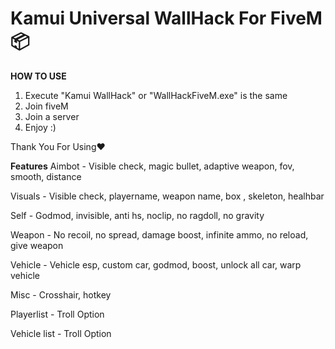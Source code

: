 # Kamui Universal WallHack For FiveM 📦

**HOW TO USE**

1. Execute "Kamui WallHack" or "WallHackFiveM.exe" is the same
2. Join fiveM
3. Join a server
4. Enjoy :)

Thank You For Using❤️

**Features**
Aimbot - Visible check, magic bullet, adaptive weapon, fov, smooth, distance

Visuals - Visible check, playername, weapon name, box , skeleton, healhbar

Self - Godmod, invisible, anti hs, noclip, no ragdoll, no gravity

Weapon - No recoil, no spread, damage boost, infinite ammo, no reload, give weapon

Vehicle - Vehicle esp, custom car, godmod, boost, unlock all car, warp vehicle

Misc - Crosshair, hotkey

Playerlist - Troll Option 

Vehicle list - Troll Option 
